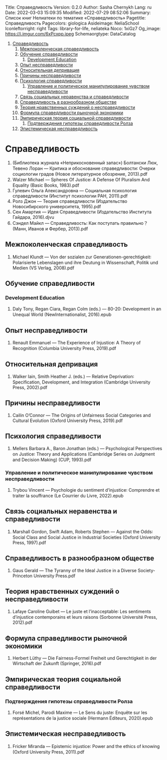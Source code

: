 Title: Справедливость
Version: 0.2.0
Author: Sasha Chernykh
Lang: ru
Date: 2022-03-03 15:09:35
Modified: 2022-07-29 08:52:06
Summary: Список книг Нелиатеки по тематике «Справедливость»
Pagetitle: Справедливость
Pagecolors: giologica
Asideimage: NeliaSchool
Iconleftorright: right
Tags: library-for-life, neliateka
Noco: 1xiGz7
Og_image: https://i.imgur.com/6xPcxpp.jpeg
Schemaorgtype: DataCatalog

<!-- MarkdownTOC -->

1. [Справедливость](#Справедливость)
	1. [Межпоколенческая справедливость](#Межпоколенческая-справедливость)
	1. [Обучение справедливости](#Обучение-справедливости)
		1. [Development Education](#Development-Education)
	1. [Опыт несправедливости](#Опыт-несправедливости)
	1. [Относительная депривация](#Относительная-депривация)
	1. [Причины несправедливости](#Причины-несправедливости)
	1. [Психология справедливости](#Психология-справедливости)
		1. [Управление и политическое манипулирование чувством несправедливости](#Управление-и-политическое-манипулирование-чувством-несправедливости)
	1. [Связь социальных неравенства и справедливости](#Связь-социальных-неравенства-и-справедливости)
	1. [Справедливость в разнообразном обществе](#Справедливость-в-разнообразном-обществе)
	1. [Теория нравственных суждений о несправедливости](#Теория-нравственных-суждений-о-несправедливости)
	1. [Формула справедливости рыночной экономики](#Формула-справедливости-рыночной-экономики)
	1. [Эмпирическая теория социальной справедливости](#Эмпирическая-теория-социальной-справедливости)
		1. [Подтверждения гипотезы справедливости Ролза](#Подтверждения-гипотезы-справедливости-Ролза)
	1. [Эпистемическая несправедливость](#Эпистемическая-несправедливость)

<!-- /MarkdownTOC -->

<a id="Справедливость"></a>
# Справедливость

1. (Библиотека журнала «Неприкосновенный запас») Болтански Люк, Тевено Лоран — Критика и обоснование справедливости꞉ Очерки социологии градов (Новое литературное обозрение, 2013).pdf
1. Walzer Michael — Spheres Of Justice꞉ A Defense Of Pluralism And Equality (Basic Books, 1983).pdf
1. Гулевич Ольга Александровна — Социальная психология справедливости (Институт психологии РАН, 2011).pdf
1. Ролз Джон — Теория справедливости (Издательство Новосибирского университета, 1995).pdf
1. Сен Амартия — Идея Справедливости (Издательство Института Гайдара, 2016).djvu
1. Сэндел Майкл — Справедливость꞉ Как поступать правильно？ (Манн, Иванов и Фербер, 2013).pdf

<a id="Межпоколенческая-справедливость"></a>
## Межпоколенческая справедливость

1. Michael Klundt — Von der sozialen zur Generationen-gerechtigkeit꞉ Polarisierte Lebenslagen und ihre Deutung in Wissenschaft, Politik und Medien (VS Verlag, 2008).pdf

<a id="Обучение-справедливости"></a>
## Обучение справедливости

<a id="Development-Education"></a>
### Development Education

1. Daly Tony, Regan Ciara, Regan Colm (eds.) — 80-20꞉ Development in an Unequal World (NewInternationalist, 2016).epub

<a id="Опыт-несправедливости"></a>
## Опыт несправедливости

1. Renault Emmanuel — The Experience of Injustice꞉ A Theory of Recognition (Columbia University Press, 2019).pdf

<a id="Относительная-депривация"></a>
## Относительная депривация

1. Walker Iain, Smith Heather J. (eds.) — Relative Deprivation꞉ Specification, Development, and Integration (Cambridge University Press, 2002).pdf

<a id="Причины-несправедливости"></a>
## Причины несправедливости

1. Cailin O’Connor — The Origins of Unfairness Social Categories and Cultural Evolution (Oxford University Press, 2019).pdf

<a id="Психология-справедливости"></a>
## Психология справедливости

1. Mellers Barbara A., Baron Jonathan (eds.) — Psychological Perspectives on Justice꞉ Theory and Applications (Cambridge Series on Judgment and Decision Making) (CUP, 1993).pdf

<a id="Управление-и-политическое-манипулирование-чувством-несправедливости"></a>
### Управление и политическое манипулирование чувством несправедливости

1. Trybou Vincent — Psychologie du sentiment d’injustice꞉ Comprendre et traiter la souffrance (Le Courrier du Livre, 2022).epub

<a id="Связь-социальных-неравенства-и-справедливости"></a>
## Связь социальных неравенства и справедливости

1. Marshall Gordon, Swift Adam, Roberts Stephen — Against the Odds꞉ Social Class and Social Justice in Industrial Societies (Oxford University Press, 1997).pdf

<a id="Справедливость-в-разнообразном-обществе"></a>
## Справедливость в разнообразном обществе

1. Gaus Gerald — The Tyranny of the Ideal Justice in a Diverse Society-Princeton University Press.pdf

<a id="Теория-нравственных-суждений-о-несправедливости"></a>
## Теория нравственных суждений о несправедливости

1. Lafaye Caroline Guibet — Le juste et l’inacceptable꞉ Les sentiments d’injustice contemporains et leurs raisons (Sorbonne Université Press, 2012).pdf

<a id="Формула-справедливости-рыночной-экономики"></a>
## Формула справедливости рыночной экономики

1. Herbert Lüthy — Die Fairness-Formel Freiheit und Gerechtigkeit in der Wirtschaft der Zukunft (Springer, 2016).pdf

<a id="Эмпирическая-теория-социальной-справедливости"></a>
## Эмпирическая теория социальной справедливости

<a id="Подтверждения-гипотезы-справедливости-Ролза"></a>
### Подтверждения гипотезы справедливости Ролза

1. Forsé Michel, Parodi Maxime — Le Sens du juste꞉ Enquête sur les représentations de la justice sociale (Hermann Éditeurs, 2020).epub

<a id="Эпистемическая-несправедливость"></a>
## Эпистемическая несправедливость

1. Fricker Miranda — Epistemic injustice꞉ Power and the ethics of knowing (Oxford University Press, 2011).pdf
